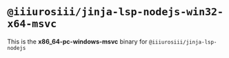 # `@iiiurosiii/jinja-lsp-nodejs-win32-x64-msvc`

This is the **x86_64-pc-windows-msvc** binary for `@iiiurosiii/jinja-lsp-nodejs`
